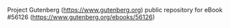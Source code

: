 Project Gutenberg (https://www.gutenberg.org) public repository for
eBook #56126 (https://www.gutenberg.org/ebooks/56126)
